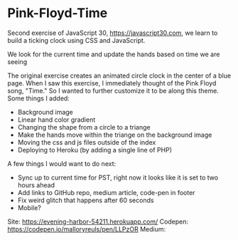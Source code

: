 # Pink-Floyd-Time

Second exercise of JavaScript 30, https://javascript30.com, we learn to build a ticking clock using CSS and JavaScript.

We look for the current time and update the hands based on time we are seeing

The original exercise creates an animated circle clock in the center of a blue page. When I saw this exercise, I immediately thought of the Pink Floyd song, "Time." So I wanted to further customize it to be along this theme. Some things I added: 
- Background image
- Linear hand color gradient
- Changing the shape from a circle to a triange
- Make the hands move within the triange on the background image
- Moving the css and js files outside of the index
- Deploying to Heroku (by adding a single line of PHP)

A few things I would want to do next: 
- Sync up to current time for PST, right now it looks like it is set to two hours ahead
- Add links to GitHub repo, medium article, code-pen in footer
- Fix weird glitch that happens after 60 seconds
- Mobile?

Site: https://evening-harbor-54211.herokuapp.com/
Codepen: https://codepen.io/malloryreuls/pen/LLPzOR
Medium: 
